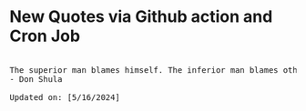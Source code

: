 # New Quotes via Github action and Cron Job

<pre>
<!-- #quote -->
The superior man blames himself. The inferior man blames others.
- Don Shula

Updated on: [5/16/2024]
<!-- #quoteEnd -->
</pre>
